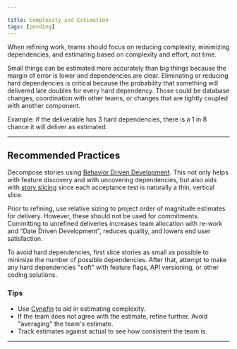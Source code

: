 ```yaml
---

title: Complexity and Estimation
tags: [pending]
---
```





When refining work, teams should focus on reducing complexity, minimizing
dependencies, and estimating based on complexity and effort, not time.

Small things can be estimated more accurately than big things because the margin
of error is lower and dependencies are clear. Eliminating or reducing
hard dependencies is critical because the probability that something will
delivered late doubles for every hard dependency. Those
could be database changes, coordination with other teams, or changes that are
tightly coupled with another component.

Example: if the deliverable has 3 hard dependencies, there is a 1 in 8 chance it
will deliver as estimated.

---

## Recommended Practices

Decompose stories using [Behavior Driven Development](./behavior-driven-development.html).
This not only helps with feature discovery and with uncovering dependencies, but
also aids with [story slicing](./story-slicing.html) since each acceptance test
is naturally a thin, vertical
slice.

Prior to refining, use relative sizing to project order of magnitude estimates
for delivery. However, these should not be used for commitments. Committing to
unrefined deliveries increases team allocation with re-work and "Date Driven
Development", reduces quality, and lowers end user satisfaction.

To avoid hard dependencies, first slice stories as small as possible to minimize
the number of possible dependencies. After that, attempt to make any hard
dependencies "soft" with feature flags, API versioning, or other coding
solutions.

### Tips

- Use [Cynefin](https://en.wikipedia.org/wiki/Cynefin_framework) to aid in
  estimating complexity.
- If the team does not agree with the estimate, refine further. Avoid "averaging"
  the team's estimate.
- Track estimates against actual to see how consistent the team is.

---

